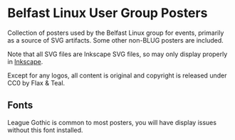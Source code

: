 Belfast Linux User Group Posters
================================

Collection of posters used by the Belfast Linux group for events, primarily as a source of SVG artifacts. Some other non-BLUG posters are included.

Note that all SVG files are Inkscape SVG files, so may only display properly in [Inkscape](https://inkscape.org/en/).

Except for any logos, all content is original and copyright is released under CC0 by Flax & Teal.

## Fonts

League Gothic is common to most posters, you will have display issues without this font installed.
